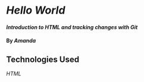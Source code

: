 # _Hello World_

#### _Introduction to HTML and tracking changes with Git_

#### By _**Amanda**_

## Technologies Used

_HTML_
